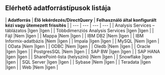 ## <a name="list-of-available-data-source-types"></a>Elérhető adatforrástípusok listája
| **Adatforrás** | **Élő lekérdezés/DirectQuery** | **Felhasználó által konfigurált kézi vagy ütemezett frissítés** |
| --- | --- | --- | --- |
| Analysis Services – táblázatos |Igen |Igen |
| Többdimenziós Analysis Services |Igen |Igen |
| Fájl |Nem |Igen |
| Mappa |Nem |Igen |
| IBM DB2 |Nem |Igen |
| IBM Informix-adatbázis |Nem |Igen |
| Impala |Igen |Igen |
| MySQL |Nem |Igen |
| OData |Nem |Igen |
| ODBC |Nem |Igen |
| Oledb |Nem |Igen |
| Oracle |Igen |Igen |
| PostgresSQL |Nem |Igen |
| SAP BW |Igen |Igen |
| SAP HANA |Igen |Igen |
| SharePoint-lista (helyszíni) |Nem |Igen |
| Snowflake |Igen |Igen |
| SQL Server |Igen |Igen |
| Sybase |Nem |Igen |
| Teradata |Igen |Igen |
| Web |Nem |Igen |

